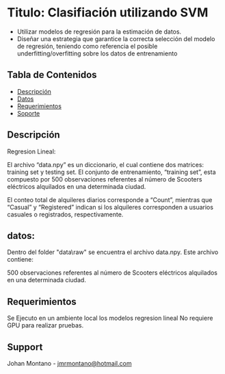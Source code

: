 # Titulo: Clasifiación utilizando SVM
* Utilizar modelos de regresión para la estimación de datos.
* Diseñar una estrategia que garantice la correcta selección del modelo de regresión, teniendo como
referencia el posible underfitting/overfitting sobre los datos de entrenamiento

## Tabla de Contenidos
* [Descripción](#descripción)
* [Datos](#datos)
* [Requerimientos](#requerimientos)
* [Soporte](#Support)

## Descripción

Regresion Lineal:

 El archivo “data.npy” es un diccionario, el cual contiene dos matrices: training set y testing set. El conjunto de entrenamiento, “training set”, esta compuesto por 500 observaciones referentes al número de Scooters eléctricos alquilados en una determinada ciudad.

El conteo total de alquileres diarios corresponde a “Count”, mientras que “Casual” y “Registered”
indican si los alquileres corresponden a usuarios casuales o registrados, respectivamente.

## datos:

Dentro del folder "data\raw" se encuentra el archivo data.npy. Este archivo contiene:

500 observaciones referentes al número de Scooters eléctricos alquilados en una determinada ciudad.

## Requerimientos
Se Ejecuto en un ambiente local los modelos regresion lineal
No requiere GPU para realizar pruebas.

## Support
Johan Montano - jmrmontano@hotmail.com
